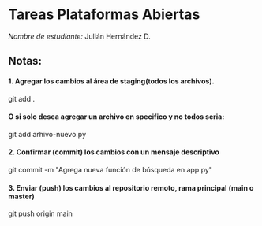 # Tareas Plataformas Abiertas

*Nombre de estudiante:* Julián Hernández D.

## Notas:
#### 1. Agregar los cambios al área de staging(todos los archivos).
git add .
#### O si solo desea agregar un archivo en specifico y no todos seria:
git add arhivo-nuevo.py

#### 2. Confirmar (commit) los cambios con un mensaje descriptivo
git commit -m "Agrega nueva función de búsqueda en app.py"

#### 3. Enviar (push) los cambios al repositorio remoto, rama principal (main o master)
git push origin main
